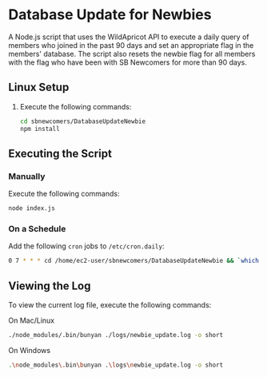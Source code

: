 # Database Update for Newbies

A Node.js script that uses the WildApricot API to execute a daily query of members who joined in the past 90 days and set an appropriate flag in the members' database. The script also resets the newbie flag for all members with the flag who have been with SB Newcomers for more than 90 days.

## Linux Setup

1. Execute the following commands:

   ```bash
   cd sbnewcomers/DatabaseUpdateNewbie
   npm install
   ```

## Executing the Script

### Manually

Execute the following commands:

```bash
node index.js
```

### On a Schedule

Add the following `cron` jobs to `/etc/cron.daily`:

```bash
0 7 * * * cd /home/ec2-user/sbnewcomers/DatabaseUpdateNewbie && `which node` /home/ec2-user/sbnewcomers/DatabaseUpdateNewbie/index.js
```

## Viewing the Log

To view the current log file, execute the following commands:

On Mac/Linux

```bash
./node_modules/.bin/bunyan ./logs/newbie_update.log -o short
```

On Windows

```bash
.\node_modules\.bin\bunyan .\logs\newbie_update.log -o short
```